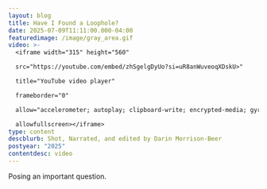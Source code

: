 ```yaml
---
layout: blog
title: Have I Found a Loophole?
date: 2025-07-09T11:11:00.000-04:00
featuredimage: /image/gray_area.gif
video: >-
  <iframe width="315" height="560"

  src="https://youtube.com/embed/zhSgelgDyUo?si=uR8anWuveoqXDskU>"

  title="YouTube video player"

  frameborder="0"

  allow="accelerometer; autoplay; clipboard-write; encrypted-media; gyroscope; picture-in-picture; web-share"

  allowfullscreen></iframe>
type: content
descblurb: Shot, Narrated, and edited by Darin Morrison-Beer
postyear: "2025"
contentdesc: video
---
```

Posing an important question.
